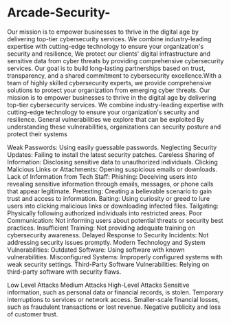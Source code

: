 # Arcade-Security-
Our mission is to empower businesses to thrive in the digital age by delivering top-tier cybersecurity services. We combine industry-leading expertise with cutting-edge technology to ensure your organization's security and resilience, We protect our clients' digital infrastructure and sensitive data from cyber threats by providing comprehensive cybersecurity services. Our goal is to build long-lasting partnerships based on trust, transparency, and a shared commitment to cybersecurity excellence.With a team of highly skilled cybersecurity experts, we provide comprehensive solutions to protect your organization from emerging cyber threats. Our mission is to empower businesses to thrive in the digital age by delivering top-tier cybersecurity services. We combine industry-leading expertise with cutting-edge technology to ensure your organization's security and resilience. General vulnerabilities we explore that can be exploited
By understanding these vulnerabilities, organizations can security posture and protect their systems

Weak Passwords: Using easily guessable passwords. Neglecting Security Updates: Failing to install the latest security patches. Careless Sharing of Information: Disclosing sensitive data to unauthorized individuals. Clicking Malicious Links or Attachments: Opening suspicious emails or downloads. Lack of Information from Tech Staff:
Phishing: Deceiving users into revealing sensitive information through emails, messages, or phone calls that appear legitimate. Pretexting: Creating a believable scenario to gain trust and access to information. Baiting: Using curiosity or greed to lure users into clicking malicious links or downloading infected files. Tailgating: Physically following authorized individuals into restricted areas. Poor Communication: Not informing users about potential threats or security best practices. Insufficient Training: Not providing adequate training on cybersecurity awareness. Delayed Response to Security Incidents: Not addressing security issues promptly. Modern Technology and System Vulnerabilities:
Outdated Software: Using software with known vulnerabilities. Misconfigured Systems: Improperly configured systems with weak security settings. Third-Party Software Vulnerabilities: Relying on third-party software with security flaws.

Low Level Attacks
Medium Attacks
High-Level Attacks
Sensitive information, such as personal data or financial records, is stolen.   Temporary interruptions to services or network access. Smaller-scale financial losses, such as fraudulent transactions or lost revenue.   Negative publicity and loss of customer trust.

